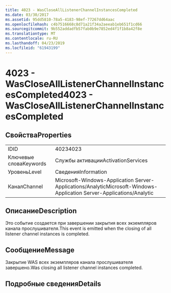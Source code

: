 ```yaml
---
title: 4023 - WasCloseAllListenerChannelInstancesCompleted
ms.date: 03/30/2017
ms.assetid: 95dd5810-78a5-4183-98ef-77267dd64aac
ms.openlocfilehash: c4b7516668c8d71a21f34a2aeeab1eb651f1cd66
ms.sourcegitcommit: 9b552addadfb57fab0b9e7852ed4f1f1b8a42f8e
ms.translationtype: MT
ms.contentlocale: ru-RU
ms.lasthandoff: 04/23/2019
ms.locfileid: "61943199"
---
```

# <a name="4023---wasclosealllistenerchannelinstancescompleted"></a><span data-ttu-id="4dd50-102">4023 - WasCloseAllListenerChannelInstancesCompleted</span><span class="sxs-lookup"><span data-stu-id="4dd50-102">4023 - WasCloseAllListenerChannelInstancesCompleted</span></span>
## <a name="properties"></a><span data-ttu-id="4dd50-103">Свойства</span><span class="sxs-lookup"><span data-stu-id="4dd50-103">Properties</span></span>  
  
|||  
|-|-|  
|<span data-ttu-id="4dd50-104">ID</span><span class="sxs-lookup"><span data-stu-id="4dd50-104">ID</span></span>|<span data-ttu-id="4dd50-105">4023</span><span class="sxs-lookup"><span data-stu-id="4dd50-105">4023</span></span>|  
|<span data-ttu-id="4dd50-106">Ключевые слова</span><span class="sxs-lookup"><span data-stu-id="4dd50-106">Keywords</span></span>|<span data-ttu-id="4dd50-107">Службы активации</span><span class="sxs-lookup"><span data-stu-id="4dd50-107">ActivationServices</span></span>|  
|<span data-ttu-id="4dd50-108">Уровень</span><span class="sxs-lookup"><span data-stu-id="4dd50-108">Level</span></span>|<span data-ttu-id="4dd50-109">Сведения</span><span class="sxs-lookup"><span data-stu-id="4dd50-109">Information</span></span>|  
|<span data-ttu-id="4dd50-110">Канал</span><span class="sxs-lookup"><span data-stu-id="4dd50-110">Channel</span></span>|<span data-ttu-id="4dd50-111">Microsoft-Windows-Application Server-Applications/Analytic</span><span class="sxs-lookup"><span data-stu-id="4dd50-111">Microsoft-Windows-Application Server-Applications/Analytic</span></span>|  
  
## <a name="description"></a><span data-ttu-id="4dd50-112">Описание</span><span class="sxs-lookup"><span data-stu-id="4dd50-112">Description</span></span>  
 <span data-ttu-id="4dd50-113">Это событие создается при завершении закрытия всех экземпляров канала прослушивателя.</span><span class="sxs-lookup"><span data-stu-id="4dd50-113">This event is emitted when the closing of all listener channel instances is  completed.</span></span>  
  
## <a name="message"></a><span data-ttu-id="4dd50-114">Сообщение</span><span class="sxs-lookup"><span data-stu-id="4dd50-114">Message</span></span>  
 <span data-ttu-id="4dd50-115">Закрытие WAS всех экземпляров канала прослушивателя завершено.</span><span class="sxs-lookup"><span data-stu-id="4dd50-115">Was closing all listener channel instances completed.</span></span>  
  
## <a name="details"></a><span data-ttu-id="4dd50-116">Подробные сведения</span><span class="sxs-lookup"><span data-stu-id="4dd50-116">Details</span></span>
